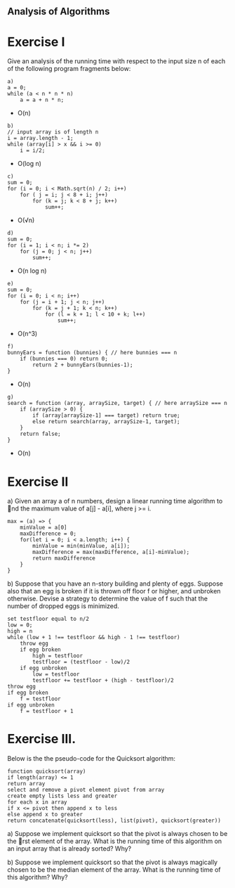 ## Analysis of Algorithms

# Exercise I
Give an analysis of the running time with respect to the input size n of each of the following
program fragments below:

```
a) 
a = 0;
while (a < n * n * n)
    a = a + n * n;
```
- O(n)

```
b) 
// input array is of length n
i = array.length - 1;
while (array[i] > x && i >= 0)
    i = i/2;
```
- O(log n)

```
c) 
sum = 0;
for (i = 0; i < Math.sqrt(n) / 2; i++)
    for ( j = i; j < 8 + i; j++)
        for (k = j; k < 8 + j; k++)
            sum++;
```
- O(√n)

```
d) 
sum = 0;
for (i = 1; i < n; i *= 2)
    for (j = 0; j < n; j++)
        sum++;
```
- O(n log n)

```
e) 
sum = 0;
for (i = 0; i < n; i++)
    for (j = i + 1; j < n; j++)
        for (k = j + 1; k < n; k++)
            for (l = k + 1; l < 10 + k; l++)
                sum++;
```
- O(n^3)

```
f) 
bunnyEars = function (bunnies) { // here bunnies === n
    if (bunnies === 0) return 0;
        return 2 + bunnyEars(bunnies-1);
}
```
- O(n)

```
g) 
search = function (array, arraySize, target) { // here arraySize === n
    if (arraySize > 0) {
        if (array[arraySize-1] === target) return true;
        else return search(array, arraySize-1, target);
    }
    return false;
}
```
- O(n)

# Exercise II

a) Given an array a of n numbers, design a linear running time algorithm to nd the maximum value of
a[j] - a[i], where j >= i.

```
max = (a) => {
    minValue = a[0]
    maxDifference = 0;
    for(let i = 0; i < a.length; i++) {
        minValue = min(minValue, a[i]);
        maxDifference = max(maxDifference, a[i]-minValue);
        return maxDifference
    }
}
``` 

b) Suppose that you have an n-story building and plenty of eggs. Suppose also that an egg is broken if it
is thrown off floor f or higher, and unbroken otherwise. Devise a strategy to determine the value of f
such that the number of dropped eggs is minimized.

```
set testfloor equal to n/2
low = 0;
high = n
while (low + 1 !== testfloor && high - 1 !== testfloor)
    throw egg
    if egg broken
        high = testfloor
        testfloor = (testfloor - low)/2
    if egg unbroken
        low = testfloor
        testfloor += testfloor + (high - testfloor)/2
throw egg
if egg broken
    f = testfloor
if egg unbroken
    f = testfloor + 1

```

# Exercise III. 
Below is the the pseudo-code for the Quicksort algorithm:

```
function quicksort(array)
if length(array) <= 1
return array
select and remove a pivot element pivot from array
create empty lists less and greater
for each x in array
if x <= pivot then append x to less
else append x to greater
return concatenate(quicksort(less), list(pivot), quicksort(greater))
```

a) Suppose we implement quicksort so that the pivot is always chosen to be the rst element of the array.
What is the running time of this algorithm on an input array that is already sorted? Why?

b) Suppose we implement quicksort so that the pivot is always magically chosen to be the median element
of the array. What is the running time of this algorithm? Why?